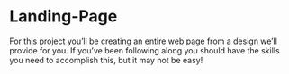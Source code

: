 # Landing-Page
For this project you’ll be creating an entire web page from a design we’ll provide for you. If you’ve been following along you should have the skills you need to accomplish this, but it may not be easy!
